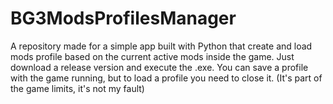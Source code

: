 # BG3ModsProfilesManager
A repository made for a simple app built with Python that create and load mods profile based on the current active mods inside the game.
Just download a release version and execute the .exe. You can save a profile with the game running, but to load a profile you need to close it.
(It's part of the game limits, it's not my fault)